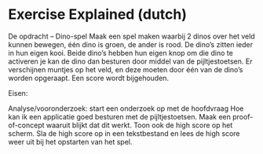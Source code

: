 # Exercise Explained (dutch)

De opdracht – Dino-spel
Maak een spel maken waarbij 2 dinos over het veld kunnen bewegen, één dino is groen, de ander is rood. 
De dino’s zitten ieder in hun eigen kooi. 
Beide dino’s hebben hun eigen knop om die dino te activeren je kan de dino dan besturen door middel van de pijltjestoetsen. 
Er verschijnen muntjes op het veld, en deze moeten door één van de dino’s worden opgeraapt. 
Een score wordt bijgehouden.

Eisen:

Analyse/vooronderzoek: start een onderzoek op met de hoofdvraag Hoe kan ik een applicatie goed besturen met de pijltjestoetsen. 
Maak een proof-of-concept waaruit blijkt dat dit werkt.
Toon ook de high score op het scherm. 
Sla de high score op in een tekstbestand en lees de high score weer uit bij het opstarten van het spel.
